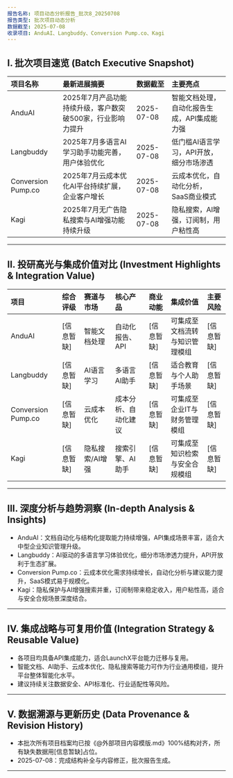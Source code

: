 ```yaml
---
报告名称: 项目动态分析报告_批次8_20250708
报告类型: 批次项目动态分析
数据截至: 2025-07-08
收录项目: AnduAI、Langbuddy、Conversion Pump.co、Kagi
---
```


## I. 批次项目速览 (Batch Executive Snapshot)

| 项目名称 | 最新进展摘要 | 数据截至 | 主要亮点 |
| :--- | :--- | :--- | :--- |
| AnduAI | 2025年7月产品功能持续升级，客户数突破500家，行业影响力提升 | 2025-07-08 | 智能文档处理，自动化报告生成，API集成能力强 |
| Langbuddy | 2025年7月多语言AI学习助手功能完善，用户体验优化 | 2025-07-08 | 低门槛AI语言学习，API开放，细分市场渗透 |
| Conversion Pump.co | 2025年7月云成本优化AI平台持续扩展，企业客户增长 | 2025-07-08 | 云成本优化，自动化分析，SaaS商业模式 |
| Kagi | 2025年7月无广告隐私搜索与AI增强功能持续升级 | 2025-07-08 | 隐私搜索，AI增强，订阅制，用户粘性高 |

---

## II. 投研高光与集成价值对比 (Investment Highlights & Integration Value)

| 项目 | 综合评级 | 赛道与市场 | 核心产品 | 商业动能 | 集成价值 | 主要风险 |
| :--- | :--- | :--- | :--- | :--- | :--- | :--- |
| AnduAI | [信息暂缺] | 智能文档处理 | 自动化报告、API | [信息暂缺] | 可集成至文档流转与知识管理模组 | [信息暂缺] |
| Langbuddy | [信息暂缺] | AI语言学习 | 多语言AI助手 | [信息暂缺] | 适合教育与个人助手场景 | [信息暂缺] |
| Conversion Pump.co | [信息暂缺] | 云成本优化 | 成本分析、自动化建议 | [信息暂缺] | 可集成至企业IT与财务管理模组 | [信息暂缺] |
| Kagi | [信息暂缺] | 隐私搜索/AI增强 | 搜索引擎、AI助手 | [信息暂缺] | 可集成至知识检索与安全合规模组 | [信息暂缺] |

---

## III. 深度分析与趋势洞察 (In-depth Analysis & Insights)

- AnduAI：文档自动化与结构化提取能力持续增强，API集成场景丰富，适合大中型企业知识管理升级。
- Langbuddy：AI驱动的多语言学习体验优化，细分市场渗透力提升，API开放利于生态扩展。
- Conversion Pump.co：云成本优化需求持续增长，自动化分析与建议能力提升，SaaS模式易于规模化。
- Kagi：隐私保护与AI增强搜索并重，订阅制带来稳定收入，用户粘性高，适合与安全合规场景深度结合。

---

## IV. 集成战略与可复用价值 (Integration Strategy & Reusable Value)

- 各项目均具备API集成能力，适合LaunchX平台能力迁移与复用。
- 智能文档、AI助手、云成本优化、隐私搜索等能力可作为行业通用模组，提升平台整体智能化水平。
- 建议持续关注数据安全、API标准化、行业适配性等风险。

---

## V. 数据溯源与更新历史 (Data Provenance & Revision History)

- 本批次所有项目档案均已按《@外部项目内容模版.md》100%结构对齐，所有缺失数据用[信息暂缺]占位。
- 2025-07-08：完成结构补全与内容修正，批次报告生成。

--- 